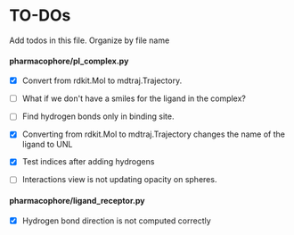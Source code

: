 # TO-DOs

Add todos in this file. Organize by file name


#### pharmacophore/pl_complex.py


- [X] Convert from rdkit.Mol to mdtraj.Trajectory.
- [ ] What if we don't have a smiles for the ligand in the complex?
- [ ] Find hydrogen bonds only in binding site.
- [X] Converting from rdkit.Mol to mdtraj.Trajectory changes the name of the ligand to UNL
- [X] Test indices after adding hydrogens
- [ ] Interactions view is not updating opacity on spheres.


#### pharmacophore/ligand_receptor.py

- [X]  Hydrogen bond direction is not computed correctly
